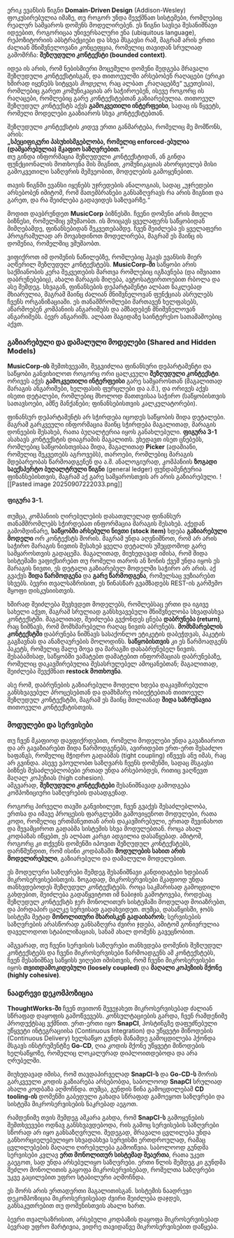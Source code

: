 ერიკ ევანსის წიგნი **Domain-Driven Design** (Addison-Wesley) ფოკუსირებულია იმაზე, თუ როგორ უნდა შევქმნათ სისტემები, რომლებიც რეალურ სამყაროს დომენს მოდელირებენ. ეს წიგნი სავსეა შესანიშნავი იდეებით, როგორიცაა უნივერსალური ენა (ubiquitous language), რეპოზიტორიის აბსტრაქციები და სხვა მსგავსი რამ, მაგრამ არის ერთი ძალიან მნიშვნელოვანი კონცეფცია, რომელიც თავიდან სრულიად გამომრჩა: **შეზღუდული კონტექსტი (bounded context)**.

იდეა ის არის, რომ ნებისმიერი მოცემული დომენი შედგება მრავალი შეზღუდული კონტექსტისგან, და თითოეულში არსებობენ რაღაცები (ერიკი ხშირად იყენებს სიტყვას _მოდელი_, რაც ალბათ „რაღაცებზე“ უკეთესია), რომლებიც გარეთ კომუნიკაციას არ საჭიროებენ, ისევე როგორც ის რაღაცები, რომლებიც გარე კონტექსტებთან გაზიარებულია. თითოეულ შეზღუდულ კონტექსტს აქვს **გამოკვეთილი ინტერფეისი**, სადაც ის წყვეტს, რომელი მოდელები გააზიაროს სხვა კონტექსტებთან.

შეზღუდული კონტექსტის კიდევ ერთი განმარტება, რომელიც მე მომწონს, არის:  
**„სპეციფიკური პასუხისმგებლობა, რომელიც enforced-ებულია (დამყარებულია) მკაფიო საზღვრებით.“**  
თუ გინდა ინფორმაცია შეზღუდული კონტექსტიდან, ან გინდა ფუნქციონალის მოთხოვნა მის შიგნით, კომუნიკაციას ახორციელებ მისი გამოკვეთილი საზღვრის მეშვეობით, მოდელების გამოყენებით.

თავის წიგნში ევანსი იყენებს უჯრედების ანალოგიას, სადაც „უჯრედები არსებობენ იმიტომ, რომ მათემბრანები განსაზღვრავს რა არის შიგნით და გარეთ, და რა შეიძლება გადავიდეს საზღვარზე.“

მოდით დავბრუნდეთ **MusicCorp** ბიზნესში. ჩვენი დომენი არის მთელი ბიზნესი, რომელშიც ვმუშაობთ. ის მოიცავს ყველაფერს  საწყობიდან მიმღებამდე, ფინანსებიდან შეკვეთებამდე. ჩვენ შეიძლება ეს ყველაფერი პროგრამულად არ მოვახდინოთ მოდელირება, მაგრამ ეს მაინც ის დომენია, რომელშიც ვმუშაობთ.

ვიფიქროთ იმ დომენის ნაწილებზე, რომლებიც ჰგავს ევანსის მიერ აღწერილ შეზღუდულ კონტექსტებს. **MusicCorp-ში** საწყობი არის საქმიანობის კერა შეკვეთების მართვა რომლებიც იგზავნება (და იშვიათი დაბრუნებებიც), ახალი მარაგის მიღება, ავტოსატვირთოებით რბოლა და ასე შემდეგ. სხვაგან, ფინანსების დეპარტამენტი ალბათ ნაკლებად მხიარულია, მაგრამ მაინც ძალიან მნიშვნელოვან ფუნქციას ასრულებს ჩვენს ორგანიზაციაში. ეს თანამშრომლები მართავენ ხელფასებს, აწარმოებენ კომპანიის ანგარიშებს და ამზადებენ მნიშვნელოვან ანგარიშებს. ბევრ ანგარიშს. ალბათ მაგიდაზე საინტერესო სათამაშოებიც აქვთ.

### გაზიარებული და დამალული მოდელები (Shared and Hidden Models)

**MusicCorp-ის** შემთხვევაში, შეგვიძლია ფინანსური დეპარტამენტი და საწყობი განვიხილოთ როგორც ორი ცალკეული **შეზღუდული კონტექსტი**. ორივეს აქვს **გამოკვეთილი ინტერფეისი** გარე სამყაროსთან (მაგალითად მარაგის ანგარიშები, ხელფასის ფურცლები და ა.შ.), და ორივეს აქვს ისეთი დეტალები, რომლებიც მხოლოდ მათთვისაა საჭირო (საწყობისთვის  სათავსოები, ამწე მანქანები; ფინანსებისთვის  კალკულატორები).

ფინანსურ დეპარტამენტს არ სჭირდება იცოდეს საწყობის შიდა დეტალები. მაგრამ გარკვეული ინფორმაცია მაინც სჭირდება  მაგალითად, მარაგის დონეების შესახებ, რათა ბუღალტერია იყოს განახლებული. **ფიგურა 3-1** ასახავს კონტექსტის დიაგრამის მაგალითს. ვხედავთ ისეთ ცნებებს, რომლებიც საწყობისთვისაა შიდა, მაგალითად **Picker** (ადამიანი, რომელიც შეკვეთებს აგროვებს), თაროები, რომლებიც მარაგის მდებარეობას წარმოადგენენ და ა.შ. ანალოგიურად, კომპანიის **ზოგადი საექსპერტო ბუღალტრული წიგნი** (general ledger) ფუნდამენტურია ფინანსებისთვის, მაგრამ აქ გარე სამყაროსთვის არ არის გაზიარებული.
![[Pasted image 20250907222033.png]]
#### ფიგურა 3-1.

თუმცა, კომპანიის ღირებულების დასათვლელად ფინანსურ თანამშრომლებს სჭირდებათ ინფორმაცია მარაგის შესახებ. აქედან გამომდინარე, **საწყობში არსებული ნივთი (stock item)** ხდება **გაზიარებული მოდელი** ორ კონტექსტს შორის. მაგრამ უნდა აღვნიშნოთ, რომ არ არის საჭირო მარაგის ნივთის შესახებ ყველა დეტალის უშეცდომოდ გარე სამყაროსთვის გადაცემა. მაგალითად, მიუხედავად იმისა, რომ შიდა სისტემაში ვაფიქსირებთ თუ რომელი თაროს ან ზონის ქვეშ უნდა იყოს ეს მარაგის ნივთი, ეს დეტალი გაზიარებულ მოდელში საჭირო არ არის. აქ გვაქვს **შიდა წარმოდგენა** და **გარე წარმოდგენა**, რომელსაც ვუზიარებთ სხვებს. ბევრი თვალსაზრისით, ეს წინასწარ გვამზადებს REST-ის გარშემო მყოფი დისკუსიისთვის.

ხშირად შეიძლება შევხვდეთ მოდელებს, რომლებსაც ერთი და იგივე სახელი აქვთ, მაგრამ სრულიად განსხვავებული მნიშვნელობა სხვადასხვა კონტექსტში. მაგალითად, შეიძლება გვქონდეს ცნება **დაბრუნება (return)**, რაც ნიშნავს, რომ მომხმარებელი რაღაც ნივთს აბრუნებს. **მომხმარებლის კონტექსტში** დაბრუნება ნიშნავს სასაქონლო ეტიკეტის დაბეჭდვას, პაკეტის გაგზავნას და ანაზღაურების მოლოდინს. **საწყობისთვის** კი ეს წარმოადგენს პაკეტს, რომელიც მალე მოვა და მარაგში დასაბრუნებელ ნივთს. შესაბამისად, საწყობში ვამატებთ დამატებით ინფორმაციას დაბრუნებაზე, რომელიც დაკავშირებულია შესასრულებელ ამოცანებთან; მაგალითად, შეიძლება შევქმნათ **restock მოთხოვნა**.

ასე რომ, დაბრუნების გაზიარებული მოდელი ხდება დაკავშირებული განსხვავებულ პროცესებთან და დამხმარე ობიექტებთან თითოეულ შეზღუდულ კონტექსტში, მაგრამ ეს მაინც მთლიანად **შიდა საზრუნავია** თითოეული კონტექსტისთვის.


### მოდულები და სერვისები

თუ ჩვენ მკაფიოდ დავფიქრდებით, რომელი მოდელები უნდა გავაზიაროთ და არ გავაზიარებთ შიდა წარმოდგენებს, ავირიდებთ ერთ-ერთ შესაძლო ხაფანგს, რომელიც მჭიდრო გადაბმას (tight coupling) იწვევს ანუ იმას, რაც არ გვინდა. ასევე ვპოულობთ საზღვარს ჩვენს დომენში, სადაც მსგავსი ბიზნეს შესაძლებლობები ერთად უნდა არსებობდეს, რითიც ვაღწევთ მაღალ კოჰეზიას (high cohesion).  
ამგვარად, **შეზღუდული კონტექსტები** შესანიშნავად გამოდგება კომპოზიციური საზღვრების დასადგენად.

როგორც პირველი თავში განვიხილეთ, ჩვენ გვაქვს შესაძლებლობა, ერთსა და იმავე პროცესის ფარგლებში გამოვიყენოთ მოდულები, რათა კოდი, რომელიც ერთმანეთთან არის დაკავშირებული, ერთად შევინახოთ და შევამციროთ გადაბმა სისტემის სხვა მოდულებთან. როცა ახალ კოდბაზას იწყებთ, ეს ალბათ კარგი ადგილია დასაწყებად. ამიტომ, როგორც კი თქვენს დომენში იპოვით შეზღუდულ კონტექსტებს, დარწმუნდით, რომ ისინი კოდბაზაში **მოდულების სახით არის მოდელირებული**, გაზიარებული და დამალული მოდელებით.

ეს მოდულური საზღვრები შემდეგ შესანიშნავი კანდიდატები ხდებიან მიკროსერვისებისთვის. ზოგადად, მიკროსერვისები მკაფიოდ უნდა თანხვდებოდეს შეზღუდულ კონტექსტებს. როცა საკმარისად გამოცდილი გახდებით, შეიძლება გადაწყვიტოთ იმ ნაბიჯის გამოტოვება, როდესაც შეზღუდულ კონტექსტს ჯერ მონოლითურ სისტემაში მოდულად მოიაზრებთ, და პირდაპირ ცალკე სერვისად გადახვიდეთ. თუმცა, დასაწყისში, ჯობს სისტემა მეტად **მონოლითური მხარისკენ გადაიხაროს**; სერვისების საზღვრების არასწორად განსაზღვრა ძვირი ჯდება, ამიტომ გონივრულია დაველოდოთ სტაბილიზაციას, სანამ ახალ დომენს გავეცნობით. 

ამგვარად, თუ ჩვენი სერვისის საზღვრები თანხვდება დომენის შეზღუდულ კონტექსტებს და ჩვენი მიკროსერვისები წარმოადგენს ამ კონტექსტებს, ჩვენ შესანიშნავ საწყისს ვიღებთ იმისთვის, რომ ჩვენი მიკროსერვისები იყოს **თვითდამოკიდებული (loosely coupled)** და **მაღალი კოჰეზიის მქონე (highly cohesive)**.


### ნაადრევი დეკომპოზიცია

**ThoughtWorks-ში** ჩვენ თვითონ შევეჯახეთ მიკროსერვისებად ძალიან სწრაფად დაყოფის გამოწვევებს. კონსულტაციების გარდა, ჩვენ რამდენიმე პროდუქტსაც ვქმნით. ერთ-ერთი იყო **SnapCI**, ჰოსტინგზე დაფუძნებული უწყვეტი ინტეგრაციისა (Continuous Integration) და უწყვეტი მიწოდების (Continuous Delivery) ხელსაწყო გუნდს მანამდე გამოცდილება ჰქონდა მსგავს ინსტრუმენტზე **Go-CD**, ღია კოდის მქონე უწყვეტი მიწოდების ხელსაწყოზე, რომელიც ლოკალურად დიპლოითდებოდა და არა ღრუბელში.

მიუხედავად იმისა, რომ თავდაპირველად **SnapCI-ს** და **Go-CD-ს** შორის გარკვეული კოდის გაზიარება არსებობდა, საბოლოოდ **SnapCI** სრულიად ახალი კოდბაზა აღმოჩნდა. თუმცა, გუნდის წინა გამოცდილებამ **CD tooling-ის** დომენში გაბედული გახადა  სწრაფად გამოეყოთ საზღვრები და სისტემა მიკროსერვისების ნაკრებად აეგოთ.

რამდენიმე თვის შემდეგ აშკარა გახდა, რომ **SnapCI-ს** გამოყენების შემთხვევები ოდნავ განსხვავდებოდა, რის გამოც სერვისების საზღვრები სწორად არ იყო განსაზღვრული. შედეგად, მრავალი ცვლილება უნდა განხორციელებულიყო სხვადასხვა სერვისში ერთდროულად, რამაც ცვლილებების მაღალი ღირებულება გამოიწვია. საბოლოოდ გუნდმა სერვისები კვლავ **ერთ მონოლითურ სისტემად შეაერთა**, რათა უკეთ გაეგოთ, სად უნდა არსებულიყო საზღვრები. ერთი წლის შემდეგ კი გუნდმა შეძლო მონოლითის გაყოფა მიკროსერვისებად, რომელთა საზღვრები უკვე გაცილებით უფრო სტაბილური აღმოჩნდა.

ეს შორს არის ერთადერთი მაგალითისგან. სისტემის ნაადრევი დეკომპოზიცია მიკროსერვისებად ძვირი შეიძლება დაჯდეს, განსაკუთრებით თუ დომენისთვის ახალი ხართ. 

ბევრი თვალსაზრისით, არსებული კოდბაზის დაყოფა მიკროსერვისებად ბევრად უფრო მარტივია, ვიდრე თავიდანვე მიკროსერვისებით დაწყება.